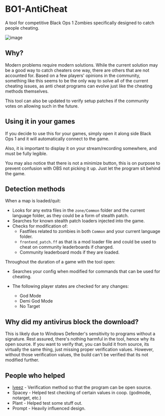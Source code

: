 # BO1-AntiCheat
A tool for competitive Black Ops 1 Zombies specifically designed to catch people cheating.

![image](https://github.com/user-attachments/assets/eb939b13-54d8-4664-b017-f7ff66a6e4dc)

## Why?
Modern problems require modern solutions. While the current solution may be a good way to catch cheaters one way, there are others that are not accounted for. Based on a few players' opinions in the community, something like this seems to be the only way to solve all of the current cheating issues, as anti cheat programs can evolve just like the cheating methods themselves.

This tool can also be updated to verify setup patches if the community votes on allowing such in the future.

## Using it in your games
If you decide to use this for your games, simply open it along side Black Ops 1 and it will automatically connect to the game.

Also, it is important to display it on your stream/recording somewhere, and must be fully legible.

You may also notice that there is not a minimize button, this is on purpose to prevent confusion with OBS not picking it up. Just let the program sit behind the game.

## Detection methods
When a map is loaded/quit:

- Looks for any extra files in the `zone/Common` folder and the current language folder, as they could be a form of stealth patch.
- Searches for known stealth patch loaders injected into the game.
- Checks for modification of:
   - Fastfiles related to zombies in both `Common` and your current language folder.
   - `frontend_patch.ff` as that is a mod loader file and could be used to cheat on community leaderboards if changed.
   - Community leaderboard mods if they are loaded.

Throughout the duration of a game with the tool open:
- Searches your config when modified for commands that can be used for cheating.

- The following player states are checked for any changes:
   - God Mode
   - Demi God Mode
   - No Target

## Why did my antivirus block the download?
This is likely due to Windows Defender's sensitivity to programs without a signature. Rest assured, there's nothing harmful in the tool, hence why its open source. 
If you want to verify that, you can build it from source, its virtually the same thing, just missing proper verification values. However, without those verification values, the build can't be verified that its not modified further.

## People who helped
- [lveez](https://github.com/lveez) - Verification method so that the program can be open source.
- Spacey - Helped test checking of certain values in coop. (godmode, notarget, etc.)
- Plant - Helped test some stuff out.
- Prompt - Heavily influenced design.

